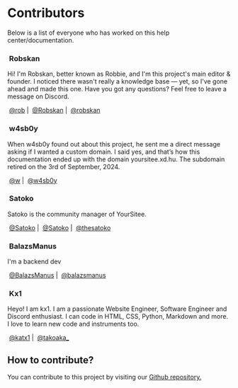# Contributors

Below is a list of everyone who has worked on this help center/documentation.

### <img src="../.gitbook/assets/contributors/robskan (2).png" alt="" data-size="line"> Robskan

Hi! I'm Robskan, better known as Robbie, and I'm this project's main editor & founder. I noticed there wasn't really a knowledge base — yet, so I've gone ahead and made this one. Have you got any questions? Feel free to leave a message on Discord.

<img src="../.gitbook/assets/socials/yoursitee.png" alt="" data-size="line"> [@rob](https://yoursit.ee/rob) | <img src="../.gitbook/assets/socials/twitter.png" alt="" data-size="line"> [@Robskan](https://x.com/Robskan) | <img src="../.gitbook/assets/socials/discord.jpg" alt="" data-size="line"> [@robskan](https://discord.com/users/791957021728702464)

### <img src="../.gitbook/assets/contributors/w4sb0y.png" alt="" data-size="line"> w4sb0y

When w4sb0y found out about this project, he sent me a direct message asking if I wanted a custom domain. I said yes, and that’s how this documentation ended up with the domain yoursitee.xd.hu. The subdomain retired on the 3rd of September, 2024.

<img src="../.gitbook/assets/socials/yoursitee.png" alt="" data-size="line"> [@w](https://yoursit.ee/w) | <img src="../.gitbook/assets/socials/discord.jpg" alt="" data-size="line"> [@w4sb0y](https://discord.com/users/439709934142095360)

### <img src="../.gitbook/assets/contributors/satoko (3).png" alt="" data-size="line"> Satoko <img src="../.gitbook/assets/badges/yoursiteeStaff (2).png" alt="" data-size="line">

Satoko is the community manager of YourSitee.

<img src="../.gitbook/assets/socials/yoursitee.png" alt="" data-size="line"> [@Satoko](https://yoursit.ee/Satoko) | <img src="../.gitbook/assets/socials/twitter.png" alt="" data-size="line"> [@Satoko](https://x.com/thesatoko) | <img src="../.gitbook/assets/socials/discord.jpg" alt="" data-size="line"> [@thesatoko](https://discord.com/users/491973404434628617)

### <img src="../.gitbook/assets/contributors/balazsmanus.png" alt="" data-size="line"> BalazsManus

I'm a backend dev

<img src="../.gitbook/assets/socials/yoursitee.png" alt="" data-size="line"> [@BalazsManus](https://yoursit.ee/balazsmanus) | <img src="../.gitbook/assets/socials/discord.jpg" alt="" data-size="line"> [@balazsmanus](https://discord.com/users/710839743222513715)

### <img src="../.gitbook/assets/0d3c62a37f3fd4f29105ddfe30c71c9c-modified.png" alt="" data-size="line"> Kx1

Heyo! I am kx1. I am a passionate Website Engineer, Software Engineer and Discord enthusiast. I can code in HTML, CSS, Python, Markdown and more. I love to learn new code and instruments too.

<img src="../.gitbook/assets/socials/yoursitee.png" alt="" data-size="line"> [@katx1](https://yoursit.ee/katx1) | <img src="../.gitbook/assets/socials/discord.jpg" alt="" data-size="line"> [@takoaka\_](https://discord.com/users/904619308628471818)

## How to contribute?

You can contribute to this project by visiting our [Github repository.](https://github.com/YourSitee-Help/docs)
